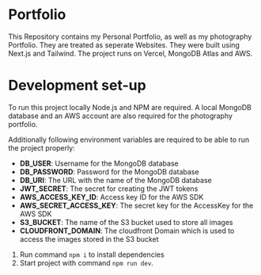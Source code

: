 # Portfolio

This Repository contains my Personal Portfolio, as well as my photography Portfolio. They are treated as seperate Websites. They were built using Next.js and Tailwind. The project runs on Vercel, MongoDB Atlas and AWS.

# Development set-up
To run this project locally Node.js and NPM are required. A local MongoDB database and an AWS account are also required for the photography portfolio.

Additionally following environment variables are required to be able to run the project properly:

- **DB_USER**: Username for the MongoDB database
- **DB_PASSWORD**: Password for the MongoDB database
- **DB_URI**: The URL with the name of the MongoDB database
- **JWT_SECRET**: The secret for creating the JWT tokens
- **AWS_ACCESS_KEY_ID**: Access key ID for the AWS SDK
- **AWS_SECRET_ACCESS_KEY**: The secret key for the AccessKey for the AWS SDK
- **S3_BUCKET**: The name of the S3 bucket used to store all images
- **CLOUDFRONT_DOMAIN**: The cloudfront Domain which is used to access the images stored in the S3 bucket

1. Run command `npm i` to install dependencies
2. Start project with command `npm run dev`.
